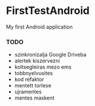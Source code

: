 # FirstTestAndroid
My first Android application

### TODO
- szinkronizalja Google Driveba
- alertek kiszervezni
- koltsegleiras mezo ems
- tobbnyelvusites
- kod refaktor
- mentett torlese
- ujramentes
- mentes maskent
